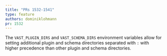 ```yaml
---
title: "PRs 1532-1541"
type: feature
authors: dominiklohmann
pr: 1532
---
```


The `VAST_PLUGIN_DIRS` and `VAST_SCHEMA_DIRS` environment variables allow for
setting additional plugin and schema directories separated with `:` with higher
precedence than other plugin and schema directories.
